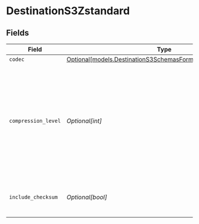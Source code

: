 # DestinationS3Zstandard


## Fields

| Field                                                                                                                                                | Type                                                                                                                                                 | Required                                                                                                                                             | Description                                                                                                                                          |
| ---------------------------------------------------------------------------------------------------------------------------------------------------- | ---------------------------------------------------------------------------------------------------------------------------------------------------- | ---------------------------------------------------------------------------------------------------------------------------------------------------- | ---------------------------------------------------------------------------------------------------------------------------------------------------- |
| `codec`                                                                                                                                              | [Optional[models.DestinationS3SchemasFormatOutputFormat3Codec]](../models/destinations3schemasformatoutputformat3codec.md)                           | :heavy_minus_sign:                                                                                                                                   | N/A                                                                                                                                                  |
| `compression_level`                                                                                                                                  | *Optional[int]*                                                                                                                                      | :heavy_minus_sign:                                                                                                                                   | Negative levels are 'fast' modes akin to lz4 or snappy, levels above 9 are generally for archival purposes, and levels above 18 use a lot of memory. |
| `include_checksum`                                                                                                                                   | *Optional[bool]*                                                                                                                                     | :heavy_minus_sign:                                                                                                                                   | If true, include a checksum with each data block.                                                                                                    |